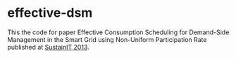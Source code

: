 effective-dsm
=============

This the code for paper 
Effective Consumption Scheduling for Demand-Side Management in the Smart Grid using Non-Uniform Participation Rate
published at [SustainIT 2013](http://www.dicgim.unipa.it/networks/sustainit2013/).

